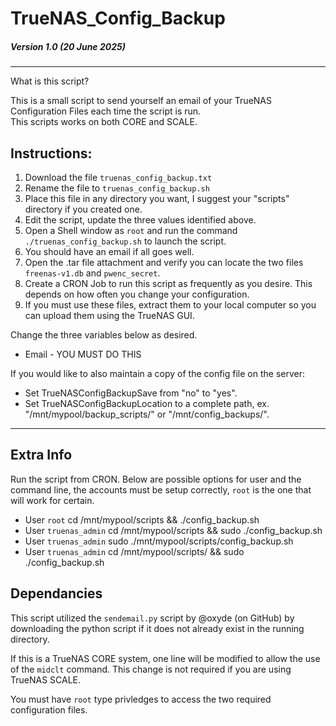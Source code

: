 # TrueNAS_Config_Backup
##### Version 1.0 (20 June 2025)
---
What is this script?<br>

This is a small script to send yourself an email of your TrueNAS Configuration Files each time the script is run.<br>
This scripts works on both CORE and SCALE.

## Instructions:

1. Download the file `truenas_config_backup.txt`<br>
2. Rename the file to `truenas_config_backup.sh`<br>
3. Place this file in any directory you want, I suggest your "scripts" directory if you created one.<br>
4. Edit the script, update the three values identified above.<br>
5. Open a Shell window as `root` and run the command `./truenas_config_backup.sh` to launch the script.<br>
6. You should have an email if all goes well.<br>
7. Open the .tar file attachment and verify you can locate the two files `freenas-v1.db` and `pwenc_secret`.
8. Create a CRON Job to run this script as frequently as you desire.  This depends on how often you change your configuration.<br>
9. If you must use these files, extract them to your local computer so you can upload them using the TrueNAS GUI.<br>

Change the three variables below as desired.   
  * Email - YOU MUST DO THIS

If you would like to also maintain a copy of the config file on the server:   
   * Set TrueNASConfigBackupSave from "no" to "yes".
   * Set TrueNASConfigBackupLocation to a complete path, ex. "/mnt/mypool/backup_scripts/" or "/mnt/config_backups/".

---
## Extra Info

Run the script from CRON.  Below are possible options for user and the command line, the accounts must be setup correctly, `root` is the one that will work for certain.
* User `root`   cd /mnt/mypool/scripts && ./config_backup.sh
* User `truenas_admin`   cd /mnt/mypool/scripts && sudo ./config_backup.sh
* User `truenas_admin`   sudo ./mnt/mypool/scripts/config_backup.sh
* User `truenas_admin`   cd /mnt/mypool/scripts/ && sudo ./config_backup.sh

## Dependancies

This script utilized the `sendemail.py` script by @oxyde (on GitHub) by downloading
the python script if it does not already exist in the running directory.<br>

If this is a TrueNAS CORE system, one line will be modified to allow the use of
the `midclt` command.  This change is not required if you are using TrueNAS SCALE.<br>

You must have `root` type privledges to access the two required configuration files.

